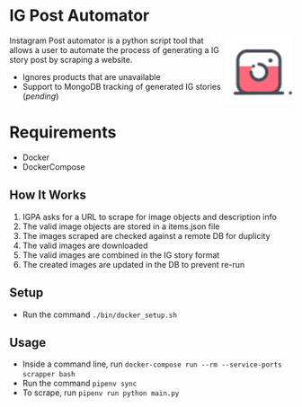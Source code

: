 # IG Post Automator

<img src="https://raw.githubusercontent.com/Mancini-Rafael/ig-post-creator/master/resources/imgs/instagram_icon.png" align="right"
     alt="IG logo" width="120" height="120">

Instagram Post automator is a python script tool that allows a user to automate the process of generating a IG story post by scraping a website.

* Ignores products that are unavailable
* Support to MongoDB tracking of generated IG stories (*pending*)

# Requirements
- Docker
- DockerCompose

## How It Works

1. IGPA asks for a URL to scrape for image objects and description info
2. The valid image objects are stored in a items.json file
3. The images scraped are checked against a remote DB for duplicity
3. The valid images are downloaded
4. The valid images are combined in the IG story format
5. The created images are updated in the DB to prevent re-run


## Setup
- Run the command ```./bin/docker_setup.sh```

## Usage
- Inside a command line, run ```docker-compose run --rm --service-ports scrapper bash```
- Run the command ```pipenv sync``` 
- To scrape, run ```pipenv run python main.py```
